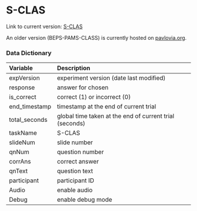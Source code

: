 # S-CLAS

Link to current version: [S-CLAS](https://intr-eeg.github.io/S-CLAS/)

An older version (BEPS-PAMS-CLASS) is currently hosted on [pavlovia.org](https://pavlovia.org/).

### Data Dictionary

Variable       | Description
:------------- | :---------------------------------------------
expVersion     | experiment version (date last modified)
response       | answer for chosen
is\_correct    | correct (1) or incorrect (0)
end\_timestamp | timestamp at the end of current trial
total\_seconds | global time taken at the end of current trial (seconds)
taskName       | S-CLAS
slideNum       | slide number
qnNum          | question number
corrAns        | correct answer
qnText         | question text
participant    | participant ID
Audio          | enable audio
Debug          | enable debug mode

